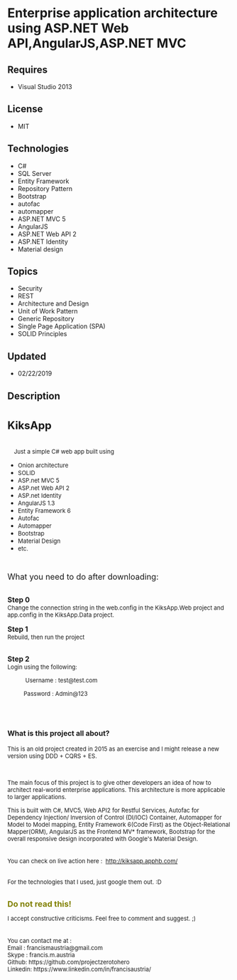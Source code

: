 # Enterprise application architecture using ASP.NET Web API,AngularJS,ASP.NET MVC
## Requires
- Visual Studio 2013
## License
- MIT
## Technologies
- C#
- SQL Server
- Entity Framework
- Repository Pattern
- Bootstrap
- autofac
- automapper
- ASP.NET MVC 5
- AngularJS
- ASP.NET Web API 2
- ASP.NET Identity
- Material design
## Topics
- Security
- REST
- Architecture and Design
- Unit of Work Pattern
- Generic Repository
- Single Page Application (SPA)
- SOLID Principles
## Updated
- 02/22/2019
## Description

<h1><span style="font-size:x-large">KiksApp</span></h1>
<p><br>
<span style="font-size:small">&nbsp; &nbsp; Just a simple C# web app built using</span></p>
<ul>
<li><span style="font-size:small">Onion architecture</span> </li><li><span style="font-size:small">SOLID</span> </li><li><span style="font-size:small">ASP.net MVC 5</span> </li><li><span style="font-size:small">ASP.net Web API 2</span> </li><li><span style="font-size:small">ASP.net Identity</span> </li><li><span style="font-size:small">AngularJS 1.3</span> </li><li><span style="font-size:small">Entity Framework 6</span> </li><li><span style="font-size:small">Autofac</span> </li><li><span style="font-size:small">Automapper</span> </li><li><span style="font-size:small">Bootstrap</span> </li><li><span style="font-size:small">Material Design</span> </li><li><span style="font-size:small">etc.</span> </li></ul>
<p>&nbsp;</p>
<p><span style="font-size:large">What you need to do after downloading:&nbsp;</span></p>
<p><br>
<strong><span style="font-size:medium">Step 0</span></strong><br>
<span style="font-size:small">Change the connection string in the web.config in the KiksApp.Web project and app.config in the KiksApp.Data project.</span></p>
<p><span style="font-size:medium"><strong>Step 1</strong></span><br>
<span style="font-size:small">Rebuild, then run the project</span></p>
<p><br>
<strong><span style="font-size:medium">Step 2</span></strong><br>
<span style="font-size:small">Login using the following:</span></p>
<p><span style="font-size:small">&nbsp; &nbsp; &nbsp; &nbsp; &nbsp; &nbsp;Username : test@test.com&nbsp; &nbsp;</span></p>
<p><span style="font-size:small">&nbsp; &nbsp; &nbsp; &nbsp; &nbsp; Password : Admin@123</span><br>
<br>
</p>
<h2><br>
<span style="font-size:medium">What is this project all about?</span></h2>
<p><span style="font-size:small">This is an old project created in 2015 as an exercise and I might release a new version using DDD &#43; CQRS &#43; ES.</span></p>
<p><span style="font-size:small"><br>
</span></p>
<p><span style="font-size:small">The main focus of this project is to give other developers an idea of how to architect&nbsp;real-world enterprise applications.&nbsp;</span><span style="font-size:small">This architecture is more applicable to larger applications.</span></p>
<p><span style="font-size:small">This is built with C#, MVC5, Web API2 for Restful Services, Autofac for Dependency Injection/ Inversion of Control (DI/IOC) Container, Automapper for Model to Model mapping, Entity Framework 6(Code First) as the Object-Relational
 Mapper(ORM), AngularJS as the Frontend MV* framework, Bootstrap for the overall responsive design incorporated with Google's Material Design.</span><br>
<br>
<br>
<span style="font-size:small">You can check on live action here : &nbsp;<a class="preview" title="http://kiksapp.apphb.com/" href="http://kiksapp.apphb.com/" target="_blank">http://kiksapp.apphb.com/</a></span></p>
<p><span style="font-size:small"><a class="preview" title="http://kiksapp.apphb.com/" href="http://kiksapp.apphb.com/" target="_blank"></a></span><br>
<span style="font-size:small">For the technologies that I used, just google them&nbsp;</span><span style="font-size:small">out. :D</span></p>
<p><br>
<span style="font-size:large; color:#808000"><strong>Do not read this!</strong></span></p>
<p><span style="font-size:small">I accept constructive criticisms. Feel free to comment and suggest. ;)</span><br>
<br>
<br>
<span style="font-size:small">You can contact me at :</span><br>
<span style="font-size:small">Email : francismaustria@gmail.com</span><br>
<span style="font-size:small">Skype : francis.m.austria<br>
Github:&nbsp;https://github.com/projectzerotohero<br>
Linkedin: https://www.linkedin.com/in/francisaustria/<br>
</span></p>
